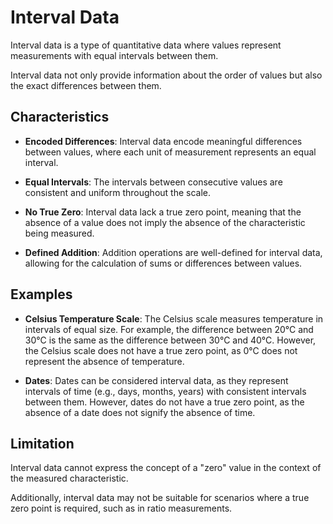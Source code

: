 # Interval Data

Interval data is a type of quantitative data where values represent measurements with equal intervals between them.

Interval data not only provide information about the order of values but also the exact differences between them.

## Characteristics

- **Encoded Differences**: Interval data encode meaningful differences between values, where each unit of measurement represents an equal interval.
  
- **Equal Intervals**: The intervals between consecutive values are consistent and uniform throughout the scale.
  
- **No True Zero**: Interval data lack a true zero point, meaning that the absence of a value does not imply the absence of the characteristic being measured.
  
- **Defined Addition**: Addition operations are well-defined for interval data, allowing for the calculation of sums or differences between values.

## Examples

- **Celsius Temperature Scale**: The Celsius scale measures temperature in intervals of equal size. For example, the difference between 20°C and 30°C is the same as the difference between 30°C and 40°C. However, the Celsius scale does not have a true zero point, as 0°C does not represent the absence of temperature.

- **Dates**: Dates can be considered interval data, as they represent intervals of time (e.g., days, months, years) with consistent intervals between them. However, dates do not have a true zero point, as the absence of a date does not signify the absence of time.

## Limitation

Interval data cannot express the concept of a "zero" value in the context of the measured characteristic.

Additionally, interval data may not be suitable for scenarios where a true zero point is required, such as in ratio measurements.